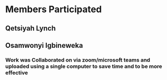# Members Participated
## Qetsiyah Lynch
## Osamwonyi Igbineweka
### Work was Collaborated on via zoom/microsoft teams and uploaded using a single computer to save time and to be more effective
